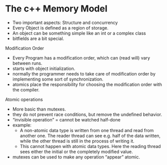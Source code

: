 # The c++ Memory Model

- Two important aspects: Structure and concurrency
- Every Object is defined as a region of storage.
- An object can be something simple like an int or a complex class
- bitfields are a bit special.

Modification Order

- Every Program has a modification order, which can (read will) vary between runs.
- starts with object initialization.
- normally the programmer needs to take care of modification order by implementing some sort of synchronization.
- atomics place the responsibility for choosing the modification order with the compiler.

Atomic operations

- More basic than mutexes.
- they do not prevent race conditions, but remove the undefined behavior.
- “invisible operation” = cannot be watched half-done
- example:
    - A non-atomic data type is written from one thread and read from another one. The reader thread can see e.g. half of the data written, while the other thread is still in the process of writing it.
    - This cannot happen with atomic data types. Here the reading thread sees either the initial or the completely modified value.
- mutexes can be used to make any operation “appear” atomic.

